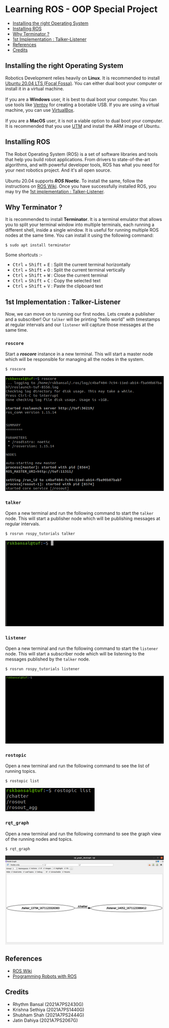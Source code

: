 # Learning ROS - OOP Special Project
- [Installing the right Operating System](#installing-the-right-operating-system)
- [Installing ROS](#installing-ros)
- [Why Terminator ?](#why-terminator)
- [1st Implementation : Talker-Listener](#1st-implementation--talker-listener)
- [References](#references)
- [Credits](#credits)

## Installing the right Operating System
Robotics Development relies heavily on **Linux**. It is recommended to install [Ubuntu 20.04 LTS (Focal Fossa)](https://releases.ubuntu.com/focal/). You can either dual boot your computer or install it in a virtual machine.<br><br>
If you are a **Windows** user, it is best to dual boot your computer. You can use tools like [Ventoy](https://www.ventoy.net/) for creating a bootable USB. If you are using a virtual machine, you can use [VirtualBox](https://www.virtualbox.org/).<br><br>
If you are a **MacOS** user, it is not a viable option to dual boot your computer. It is recommended that you use [UTM](https://mac.getutm.app/) and install the ARM image of Ubuntu.

## Installing ROS
The Robot Operating System (ROS) is a set of software libraries and tools that help you build robot applications. From drivers to state-of-the-art algorithms, and with powerful developer tools, ROS has what you need for your next robotics project. And it's all open source.<br><br>
Ubuntu 20.04 supports ***ROS Noetic***. To install the same, follow the instructions on [ROS Wiki](http://wiki.ros.org/noetic/Installation/Ubuntu). Once you have successfully installed ROS, you may try the [1st implementation : Talker-Listener](#1st-implementation--talker-listener).

## Why Terminator ?
It is recommended to install **Terminator**. It is a terminal emulator that allows you to split your terminal window into multiple terminals, each running a different shell, inside a single window. It is useful for running multiple ROS nodes at the same time. You can install it using the following command:
```bash
$ sudo apt install terminator
```
Some shortcuts :-
- <kbd>Ctrl</kbd> + <kbd>Shift</kbd> + <kbd>E</kbd> : Split the current terminal horizontally
- <kbd>Ctrl</kbd> + <kbd>Shift</kbd> + <kbd>O</kbd> : Split the current terminal vertically
- <kbd>Ctrl</kbd> + <kbd>Shift</kbd> + <kbd>W</kbd> : Close the current terminal
- <kbd>Ctrl</kbd> + <kbd>Shift</kbd> + <kbd>C</kbd> : Copy the selected text
- <kbd>Ctrl</kbd> + <kbd>Shift</kbd> + <kbd>V</kbd> : Paste the clipboard text

## 1st Implementation : Talker-Listener
Now, we can move on to running our first nodes. Lets create a publisher and a subscriber! Our `talker` will be printing "hello world" with timestamps at regular intervals and our `listener` will capture those messages at the same time.

### `roscore`
Start a ***roscore*** instance in a new terminal. This will start a master node which will be responsible for managing all the nodes in the system.
```bash
$ roscore
```
![](./assets/img/roscore.png)
### `talker`
Open a new terminal and run the following command to start the `talker` node. This will start a publisher node which will be publishing messages at regular intervals.
```bash
$ rosrun rospy_tutorials talker
```
![](./assets/img/talker.gif)
### `listener`
Open a new terminal and run the following command to start the `listener` node. This will start a subscriber node which will be listening to the messages published by the `talker` node.
```bash
$ rosrun rospy_tutorials listener
```
![](./assets/img/listener.gif)

### `rostopic`
Open a new terminal and run the following command to see the list of running topics.
```bash
$ rostopic list
```
![](./assets/img/rostopic.png)
### `rqt_graph`
Open a new terminal and run the following command to see the graph view of the running nodes and topics.
```bash
$ rqt_graph
```
![](./assets/img/rqt_graph.png)

## References
- [ROS Wiki](https://wiki.ros.org/)
- [Programming Robots with ROS](/Programming_Robots_with_ROS.pdf)

## Credits
- Rhythm Bansal (2021A7PS2430G)
- Krishna Sethiya (2021A7PS1440G)
- Shubham Shah (2021A7PS2444G)
- Jatin Dahiya (2021A7PS2067G)